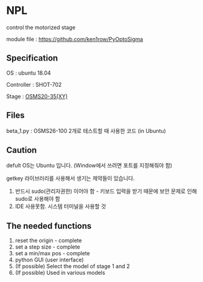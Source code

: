 # NPL 
  control the motorized stage
  
  module file : <https://github.com/ken1row/PyOptoSigma>

  ## Specification
  OS : ubuntu 18.04

  Controller : SHOT-702
  
  Stage : [OSMS20-35(XY)](https://sihyunkorea.cafe24.com/product/osms20-35xy-m6-osms20-xy-%EC%8A%A4%ED%85%8C%EC%9D%B4%EC%A7%80/916/category/427/display/1/)

  ## Files
  beta_1.py : OSMS26-100 2개로 테스트할 때 사용한 코드 (in Ubuntu)
  
  ## Caution
  defult OS는 Ubuntu 입니다. (Window에서 쓰려면 포트를 지정해줘야 함)
  
  getkey 라이브러리를 사용해서 생기는 제약들이 있습니다.
  1. 반드시 sudo(관리자권한) 이어야 함 - 키보드 입력을 받기 때문에 보안 문제로 인해 sudo로 사용해야 함
  2. IDE 사용못함. 시스템 터미널을 사용할 것
     
  ## The needed functions
  1. reset the origin - complete
  2. set a step size - complete
  3. set a min/max pos - complete
  4. python GUI (user interface)
  5. (If possible) Select the model of stage 1 and 2
  6. (If possible) Used in various models
